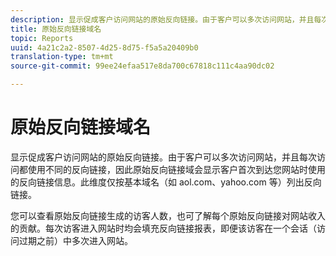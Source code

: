 ```yaml
---
description: 显示促成客户访问网站的原始反向链接。由于客户可以多次访问网站，并且每次访问都使用不同的反向链接，因此原始反向链接域会显示客户首次到达您网站时使用的反向链接信息。此维度仅按基本域名（如 aol.com、yahoo.com 等）列出反向链接。
title: 原始反向链接域名
topic: Reports
uuid: 4a21c2a2-8507-4d25-8d75-f5a5a20409b0
translation-type: tm+mt
source-git-commit: 99ee24efaa517e8da700c67818c111c4aa90dc02

---
```



# 原始反向链接域名

显示促成客户访问网站的原始反向链接。由于客户可以多次访问网站，并且每次访问都使用不同的反向链接，因此原始反向链接域会显示客户首次到达您网站时使用的反向链接信息。此维度仅按基本域名（如 aol.com、yahoo.com 等）列出反向链接。

您可以查看原始反向链接生成的访客人数，也可了解每个原始反向链接对网站收入的贡献。每次访客进入网站时均会填充反向链接报表，即便该访客在一个会话（访问过期之前）中多次进入网站。

